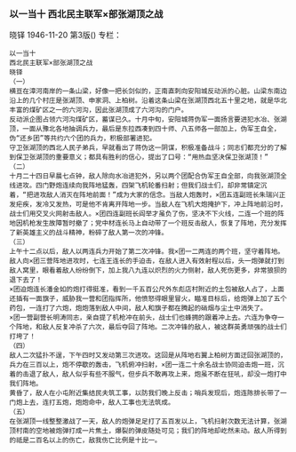 ### 以一当十  西北民主联军×部张湖顶之战
晓铎
1946-11-20
第3版()
专栏：

    以一当十
    西北民主联军×部张湖顶之战
    晓铎
    （一）
    横亘在漳河南岸的一条山梁，好像一把长剑似的，正南直刺向安阳城反动派的心脏。山梁东南边沿上的几个村庄是张湖顶、申家洞、上柏树。沿着这条山梁在张湖顶西北五十里之地，就是华北丰富的煤矿区之一的六河沟，因此张湖顶成了六河沟的门户。
    反动派企图占领六河沟煤矿区，蓄谋已久。十月中旬，安阳城蒋伪军一面扬言要进犯水冶、张湖顶，一面从豫北各地抽调兵力，最后是东拉西凑到四十师、八五师各一部加上，伪军王自全，伪“还乡团”等共约六个团的兵力，积极部署进犯。
    守卫张湖顶的西北人民子弟兵，早就看出了蒋伪这一阴谋，积极准备战斗；同志们都充分的了解到保卫张湖顶的重要意义；都具有胜利的信心，提出了口号：“用热血坚决保卫张湖顶！”
    （二）
    十月二十四日早晨七点钟，敌人除向水冶进犯外，另以两个团配合伪军王自全部，向我张湖顶全线进攻。四门野炮连续向我阵地猛轰，四架飞机轮番扫射；但我们战士们，却非常镇定沉着，“把进攻敌人消灭在阵地前面！”成为大家的信念。当敌人炮轰时，×团五连副班长朱瑞兴正发疟疾，发冷又发热，可是他不肯离开阵地一步。当敌人在飞机大炮掩护下，冲上阵地前沿时，战士们用交叉火网射击敌人。×团四连副班长阎举才虽负了伤，坚决不下火线，二连一个班的阵地因机枪发生故障暂时撤了；党中材连长马上自动带了一个班反击敌人，恢复了阵地，充分发挥了新英雄主义的战斗精神，粉碎了敌人第一次的冲锋。
    （三）
    上午十二点以后，敌人以两连兵力开始了第二次冲锋。我×团一二两连的两个班，坚守着阵地。敌人向×团三营阵地进攻时，七连王连长的手迫击，在敌人进入有效射程以后，头一炮弹就打到敌人窝里，眼看着敌人纷纷倒下，加上我八九连以炽烈的火力侧射，敌人死伤更多，非常狼狈的退下去了！
    ×团迫炮连长潘金如的炮打得挺准，看到一千五百公尺外东彪店村附近的土包被敌人占了，上面还插有一面旗子，威胁我一营和团指挥所，他愤怒得眼里冒火，瞄准目标后，给炮弹上加了五个药包，一连打了六炮，炮炮落到敌人中间，敌人和旗子都在腾起的硝烟与尘土中消失了。
    ×团一营副营长明涛同志，亲自提了机枪冲在前头，战士们也蜂拥的跟着冲上去。六连为争夺一个阵地，和敌人反复冲杀了六次，最后夺回了阵地。二次冲锋的敌人，被这群英勇顽强的战士们打垮了！
    （四）
    敌人二次猛扑不逞，下午四时又发动第三次进攻。这回是从阵地右翼上柏树方面迂回张湖顶的，兵力在三百以上，炮不停歇的轰击，飞机俯冲扫射，×团一连二十余名战士协同迫击炮一班，沉着的击退了敌人，敌人似乎有些不服气，但步兵不敢再攻上来，炮虽不断在狂吼，却没一炮打中我们阵地。
    黄昏了，敌人在小屯附近集结民夫筑工事，以防我们晚上反击；哨兵发现后，炮连陈排长带了一门炮上去，连打五炮，炮炮命中，敌人工事也无法筑成。
    （五）
    在张湖顶一线整整激战了一天，敌人的炮弹足足打了五百发以上，飞机扫射次数无法计算，张湖顶村南的空地被炮弹打成一片焦土，爆裂的弹皮随处可见；我们的阵地却屹然未动。敌人所得到的祗是二百名以上的伤亡，敌我伤亡比例是十比一。
